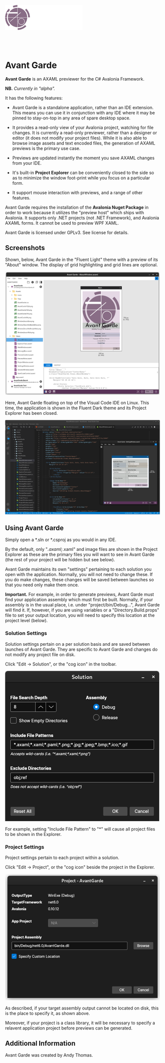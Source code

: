 <img src="Media/Github-banner.png" style="width:50%;max-width:1200px;margin-bottom:4em;"/>

# Avant Garde #
**Avant Garde** is an AXAML previewer for the C# Avalonia Framework.

**NB.** *Currently in "alpha".*

It has the following features:

* Avant Garde is a standalone application, rather than an IDE extension. This means you can use it in conjunction with
any IDE where it may be pinned to stay-on-top in any area of spare desktop space.

* It provides a read-only view of your Avalonia project, watching for file changes. It is currently a read-only
previewer, rather than a designer or editor (it does not modify your project files). While it is also able to browse
image assets and text encoded files, the generation of AXAML previews is the primary use case.

* Previews are updated instantly the moment you save AXAML changes from your IDE.

* It's built-in **Project Explorer** can be conveniently closed to the side so as to minimize the window foot-print
while you focus on a particular form.

* It support mouse interaction with previews, and a range of other features.

Avant Garde requires the installation of the **Avalonia Nuget Package** in order to work because it utilizes the
"preview host" which ships with Avalonia. It supports only .NET projects (not .NET Framework), and Avalonia
AXAML forms. It cannot be used to preview WPF XAML.

Avant Garde is licensed under GPLv3. See license for details.

## Screenshots ##
Shown, below, Avant Garde in the "Fluent Light" theme with a preview of its "About" window. The display of grid
highlighting and grid lines are optional.

[![Avant Garde Screenshot](Media/Github-screenshot-main.png)](Media/Github-screenshot-main.png)

Here, Avant Garde floating on top of the Visual Code IDE on Linux. This time, the application is shown in the
Fluent Dark theme and its Project Explorer has been closed.

[![Avant Garde Screenshot](Media/Github-screenshot-ide.png)](Media/Github-screenshot-ide.png)

## Using Avant Garde ##

Simply open a *.sln or *.csproj as you would in any IDE.

By the default, only "*.axaml;*.xaml" and image files are shown in the Project Explorer as these are the primary
files you will want to see in Avant Garde (the rest of your project will be hidden but see below).

Avant Garde maintains its own "settings" pertaining to each solution you open with the application. Normally, you will
not need to change these. If you do make changes, these changes will be saved between launches so that you need only
make them once.

**Important.** For example, in order to generate previews, Avant Garde must find your application assembly which
must first be built. Normally, if your assembly is in the usual place, i.e. under "project/bin/Debug...", Avant Garde
will find it. If, however, if you are using variables or a "Directory.Build.props" file to set your output location,
you will need to specify this location at the project level (below).

### Solution Settings ###
Solution settings pertain on a per solution basis and are saved between launches of Avant Garde. They are specific
to Avant Garde and changes do not modify any project file on disk.

Click "Edit -> Solution", or the "cog icon" in the toolbar.

[![Avant Garde Solution Settings](Media/Github-screenshot-solution.png)](Media/Github-screenshot-solution.png)

For example, setting "Include File Pattern" to "*" will cause all project files to be shown in the Explorer.

### Project Settings ###
Project settings pertain to each project within a solution.

Click "Edit -> Project", or the "cog icon" beside the project in the Explorer.

[![Avant Garde Project Settings](Media/Github-screenshot-project.png)](Media/Github-screenshot-project.png)

As described, if your target assembly output cannot be located on disk, this is the place to specify it, as shown above.

Moreover, if your project is a class library, it will be necessary to specify a relavent application project
before previews can be generated.


## Additional Information ##
Avant Garde was created by Andy Thomas.

